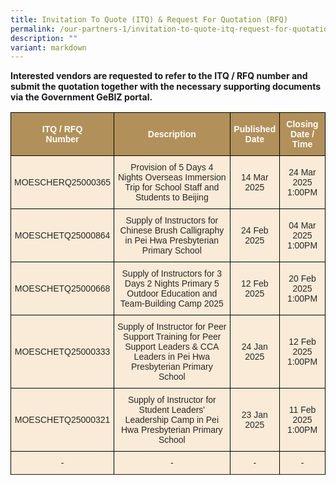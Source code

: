 ```yaml
---
title: Invitation To Quote (ITQ) & Request For Quotation (RFQ)
permalink: /our-partners-1/invitation-to-quote-itq-request-for-quotation-rfq/
description: ""
variant: markdown
---
```

[](/images/Website%20Banners%20Subpage/948x260%20masterhead%20-%20Our%20Partners3.jpg)
**Interested vendors are requested to refer to the ITQ / RFQ number and submit the quotation together with the necessary supporting documents via the Government GeBIZ portal.** 
  

<style type="text/css">
.tg  {border-collapse:collapse;border-spacing:0;}
.tg td{border-color:black;border-style:solid;border-width:1px;font-family:Arial, sans-serif;font-size:14px;
  overflow:hidden;padding:10px 5px;word-break:normal;}
.tg th{border-color:black;border-style:solid;border-width:1px;font-family:Arial, sans-serif;font-size:14px;
  font-weight:normal;overflow:hidden;padding:10px 5px;word-break:normal;}
.tg .tg-q1lf{background-color:#F9EBD7;color:#282828;text-align:center;vertical-align:middle}
.tg .tg-vgdu{background-color:#F9EBD7;color:#CCC;text-align:center;vertical-align:top}
.tg .tg-vtwo{background-color:#B29059;color:#FFF;font-weight:bold;text-align:center;vertical-align:middle}
.tg .tg-lhoz{background-color:#FFF;color:#CCC;text-align:center;vertical-align:top}
.tg .tg-r2gi{background-color:#FFF;color:#282828;text-align:center;vertical-align:middle}
</style>
<table class="tg">
<thead>
  <tr>
    <th class="tg-vtwo"><span style="color:#FFF;background-color:#B29059">ITQ / RFQ</span><br><span style="color:#FFF;background-color:#B29059">Number</span></th>
    <th class="tg-vtwo"><span style="color:#FFF;background-color:#B29059">Description</span></th>
    <th class="tg-vtwo"><span style="color:#FFF;background-color:#B29059">Published</span><br><span style="color:#FFF;background-color:#B29059">Date</span></th>
    <th class="tg-vtwo"><span style="color:#FFF;background-color:#B29059">Closing</span><br><span style="color:#FFF;background-color:#B29059">Date / Time</span></th>
  </tr>
</thead>
<tbody>
<tr>
		</tr>	<tr>
	</tr>	<tr>
	</tr>	<tr>
			</tr>	<tr>
	</tr>	<tr><td class="tg-q1lf"><span style="color:#282828;background-color:transparent">MOESCHERQ25000365 </span></td>
    <td class="tg-q1lf"><span style="color:#282828;background-color:transparent">Provision of 5 Days 4 Nights Overseas Immersion Trip for School Staff and Students to Beijing</span></td>
    <td class="tg-q1lf"><span style="color:#282828;background-color:transparent">14 Mar 2025 </span></td>
    <td class="tg-q1lf"><span style="color:#282828;background-color:transparent">24 Mar 2025 1:00PM </span></td>
  </tr><tr>
	</tr>	<tr>
		</tr>	<tr>
	</tr>	<tr><td class="tg-q1lf"><span style="color:#282828;background-color:transparent">MOESCHETQ25000864 </span></td>
    <td class="tg-q1lf"><span style="color:#282828;background-color:transparent">Supply of Instructors for Chinese Brush Calligraphy in Pei Hwa Presbyterian Primary School</span></td>
    <td class="tg-q1lf"><span style="color:#282828;background-color:transparent">24 Feb 2025 </span></td>
    <td class="tg-q1lf"><span style="color:#282828;background-color:transparent">04 Mar 2025 1:00PM </span></td>
  </tr><tr>
	</tr>	<tr>
		</tr>	<tr>
	</tr>	<tr><td class="tg-q1lf"><span style="color:#282828;background-color:transparent">MOESCHETQ25000668 </span></td>
    <td class="tg-q1lf"><span style="color:#282828;background-color:transparent"> Supply of Instructors for 3 Days 2 Nights Primary 5 Outdoor Education and Team-Building Camp 2025 </span></td>
    <td class="tg-q1lf"><span style="color:#282828;background-color:transparent">12 Feb 2025 </span></td>
    <td class="tg-q1lf"><span style="color:#282828;background-color:transparent">20 Feb 2025 1:00PM </span></td>
  </tr><tr>
	</tr>	<tr>
	</tr>	<tr><td class="tg-q1lf"><span style="color:#282828;background-color:transparent">MOESCHETQ25000333 </span></td>
    <td class="tg-q1lf"><span style="color:#282828;background-color:transparent"> Supply of Instructor for Peer Support Training for Peer Support Leaders &amp; CCA Leaders in Pei Hwa Presbyterian Primary School </span></td>
    <td class="tg-q1lf"><span style="color:#282828;background-color:transparent">24 Jan 2025 </span></td>
    <td class="tg-q1lf"><span style="color:#282828;background-color:transparent">12 Feb 2025 1:00PM </span></td>
  </tr><tr>
		</tr>	<tr>
	</tr>	<tr><td class="tg-q1lf"><span style="color:#282828;background-color:transparent">MOESCHETQ25000321 </span></td>
    <td class="tg-q1lf"><span style="color:#282828;background-color:transparent"> Supply of Instructor for Student Leaders' Leadership Camp in Pei Hwa Presbyterian Primary School </span></td>
    <td class="tg-q1lf"><span style="color:#282828;background-color:transparent">23 Jan 2025 </span></td>
    <td class="tg-q1lf"><span style="color:#282828;background-color:transparent">11 Feb 2025 1:00PM </span></td>
  </tr><tr>
	</tr>	<tr>
	</tr>	<tr>
	</tr>	<tr><td class="tg-q1lf"><span style="color:#282828;background-color:transparent">  - </span></td>
    <td class="tg-q1lf"><span style="color:#282828;background-color:transparent">- </span></td>
    <td class="tg-q1lf"><span style="color:#282828;background-color:transparent"> - </span></td>
    <td class="tg-q1lf"><span style="color:#282828;background-color:transparent"> - </span></td>
  </tr><tr>
		</tr>	<tr>
	</tr>	<tr>

  </tr><tr>
</tr>
</tbody>
</table>